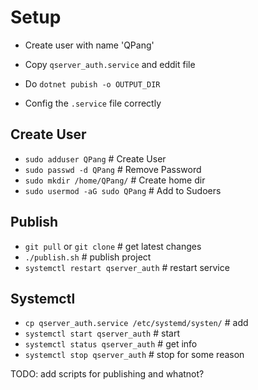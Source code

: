 # Setup

- Create user with name 'QPang'

- Copy `qserver_auth.service` and eddit file

- Do `dotnet pubish -o OUTPUT_DIR`

- Config the `.service` file correctly

## Create User
- `sudo adduser QPang` # Create User
- `sudo passwd -d QPang` # Remove Password
- `sudo mkdir /home/QPang/` # Create home dir
- `sudo usermod -aG sudo QPang` # Add to Sudoers
## Publish
- `git pull` or `git clone` # get latest changes
- `./publish.sh` # publish project
- `systemctl restart qserver_auth` # restart service

## Systemctl
- `cp qserver_auth.service /etc/systemd/systen/` # add
- `systemctl start qserver_auth` # start
- `systemctl status qserver_auth` # get info
- `systemctl stop qserver_auth` # stop for some reason

TODO: add scripts for publishing and whatnot?

